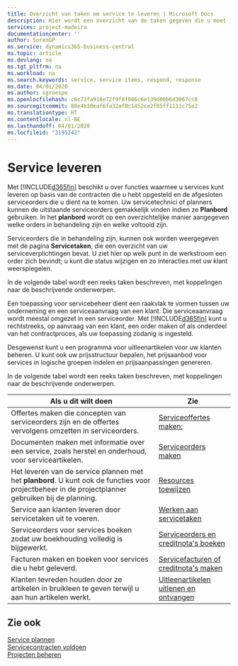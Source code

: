 ```yaml
---
title: Overzicht van taken om service te leveren | Microsoft Docs
description: Hier wordt een overzicht van de taken gegeven die u moet instellen om ervoor te zorgen dat u kwaliteitsservice levert en afspraken met klanten nakomt.
services: project-madeira
documentationcenter: ''
author: SorenGP
ms.service: dynamics365-business-central
ms.topic: article
ms.devlang: na
ms.tgt_pltfrm: na
ms.workload: na
ms.search.keywords: service, service items, respond, response
ms.date: 04/01/2020
ms.author: sgroespe
ms.openlocfilehash: c6c73fa918e72f9f8f086c6e139d00b6d3067cc8
ms.sourcegitcommit: 88e4b30eaf6fa32af0c1452ce2f85ff1111c75e2
ms.translationtype: HT
ms.contentlocale: nl-BE
ms.lasthandoff: 04/01/2020
ms.locfileid: "3195242"
---
```

# <a name="delivering-service"></a>Service leveren
Met [!INCLUDE[d365fin](includes/d365fin_md.md)] beschikt u over functies waarmee u services kunt leveren op basis van de contracten die u hebt opgesteld en de afgesloten serviceorders die u dient na te komen. Uw servicetechnici of planners kunnen de uitstaande serviceorders gemakkelijk vinden indien ze **Planbord** gebruiken. In het **planbord** wordt op een overzichtelijke manier aangegeven welke orders in behandeling zijn en welke voltooid zijn.  
  
Serviceorders die in behandeling zijn, kunnen ook worden weergegeven met de pagina **Servicetaken**, die een overzicht van uw serviceverplichtingen bevat. U ziet hier op welk punt in de werkstroom een order zich bevindt; u kunt die status wijzigen en zo interacties met uw klant weerspiegelen.  
  
In de volgende tabel wordt een reeks taken beschreven, met koppelingen naar de beschrijvende onderwerpen.   

Een toepassing voor servicebeheer dient een raakvlak te vormen tussen uw onderneming en een serviceaanvraag van een klant. Die serviceaanvraag wordt meestal omgezet in een serviceorder. Met [!INCLUDE[d365fin](includes/d365fin_md.md)] kunt u rechtstreeks, op aanvraag van een klant, een order maken of als onderdeel van het contractproces, als uw toepassing zodanig is ingesteld.  
  
Desgewenst kunt u een programma voor uitleenartikelen voor uw klanten beheren. U kunt ook uw prijsstructuur bepalen, het prijsaanbod voor services in logische groepen indelen en prijsaanpassingen genereren.  
  
In de volgende tabel wordt een reeks taken beschreven, met koppelingen naar de beschrijvende onderwerpen.   
  
|**Als u dit wilt doen**|**Zie**|  
|------------|-------------|  
|Offertes maken die concepten van serviceorders zijn en de offertes vervolgens omzetten in serviceorders.|[Serviceoffertes maken:](service-how-to-create-service-quotes.md)|
|Documenten maken met informatie over een service, zoals herstel en onderhoud, voor serviceartikelen.|[Serviceorders maken](service-how-to-create-service-orders.md)|
|Het leveren van de service plannen met het **planbord**. U kunt ook de functies voor projectbeheer in de projectplanner gebruiken bij de planning.|[Resources toewijzen](service-how-to-allocate-resources.md)|  
|Service aan klanten leveren door servicetaken uit te voeren.|[Werken aan servicetaken](service-how-to-work-on-service-tasks.md)|  
|Serviceorders voor services boeken zodat uw boekhouding volledig is bijgewerkt.|[Serviceorders en creditnota's boeken](service-how-to-post-service-orders.md)|  
|Facturen maken en boeken voor services die u hebt geleverd.|[Servicefacturen of creditnota's maken](service-how-create-invoices.md)|  
|Klanten tevreden houden door ze artikelen in bruikleen te geven terwijl u aan hun artikelen werkt.| [Uitleenartikelen uitlenen en ontvangen](service-how-to-lend-receive-loaners.md)|
  
## <a name="see-also"></a>Zie ook  
[Service plannen](service-plan-service.md)  
[Servicecontracten voldoen](service-fulfill-service-contracts.md)  
[Projecten beheren](projects-manage-projects.md)  
